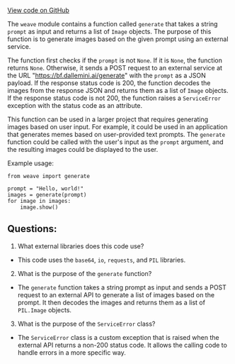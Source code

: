 [View code on GitHub](https://github.com/wandb/weave/weave/ecosystem/craiyon/ops.py)

The `weave` module contains a function called `generate` that takes a string `prompt` as input and returns a list of `Image` objects. The purpose of this function is to generate images based on the given prompt using an external service. 

The function first checks if the `prompt` is not `None`. If it is `None`, the function returns `None`. Otherwise, it sends a POST request to an external service at the URL "https://bf.dallemini.ai/generate" with the `prompt` as a JSON payload. If the response status code is 200, the function decodes the images from the response JSON and returns them as a list of `Image` objects. If the response status code is not 200, the function raises a `ServiceError` exception with the status code as an attribute. 

This function can be used in a larger project that requires generating images based on user input. For example, it could be used in an application that generates memes based on user-provided text prompts. The `generate` function could be called with the user's input as the `prompt` argument, and the resulting images could be displayed to the user. 

Example usage:

```
from weave import generate

prompt = "Hello, world!"
images = generate(prompt)
for image in images:
    image.show()
```
## Questions: 
 1. What external libraries does this code use?
- This code uses the `base64`, `io`, `requests`, and `PIL` libraries.

2. What is the purpose of the `generate` function?
- The `generate` function takes a string prompt as input and sends a POST request to an external API to generate a list of images based on the prompt. It then decodes the images and returns them as a list of `PIL.Image` objects.

3. What is the purpose of the `ServiceError` class?
- The `ServiceError` class is a custom exception that is raised when the external API returns a non-200 status code. It allows the calling code to handle errors in a more specific way.